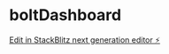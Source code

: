 # boltDashboard

[Edit in StackBlitz next generation editor ⚡️](https://stackblitz.com/~/github.com/elaheys/boltDashboard)